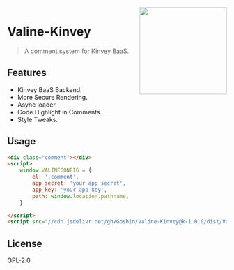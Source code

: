 <img src='./src/assets/valine.png' width='200' align="right" />

# Valine-Kinvey

> A comment system for Kinvey BaaS. 

## Features
- Kinvey BaaS Backend.
- More Secure Rendering.
- Async loader.
- Code Highlight in Comments.
- Style Tweaks.

## Usage

```html
<div class="comment"></div>
<script>
    window.VALINECONFIG = {
        el: '.comment',
        app_secret: 'your app secret',
        app_key: 'your app key',
        path: window.location.pathname,
    }

</script>
<script src="//cdn.jsdelivr.net/gh/Goshin/Valine-Kinvey@k-1.0.0/dist/Valine-loader.min.js"></script>
```

## License
GPL-2.0
